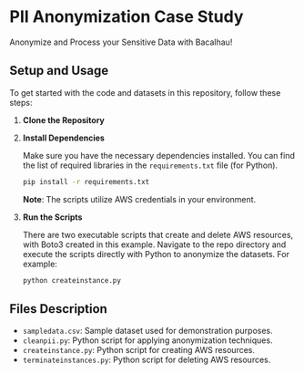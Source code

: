 # PII Anonymization Case Study

Anonymize and Process your Sensitive Data with Bacalhau!  

## Setup and Usage

To get started with the code and datasets in this repository, follow these steps:

1. **Clone the Repository**

2. **Install Dependencies**

   Make sure you have the necessary dependencies installed. You can find the list of required libraries in the `requirements.txt` file (for Python).

   ```bash
   pip install -r requirements.txt
   ```
    **Note**: The scripts utilize AWS credentials in your environment.

3. **Run the Scripts**

   There are two executable scripts that create and delete AWS resources, with Boto3 created in this example. Navigate to the repo directory and execute the scripts directly with Python to anonymize the datasets. For example:

   ```bash
   python createinstance.py
   ```

## Files Description

- `sampledata.csv`: Sample dataset used for demonstration purposes.
- `cleanpii.py`: Python script for applying anonymization techniques.
- `createinstance.py`: Python script for creating AWS resources.
- `terminateinstances.py`: Python script for deleting AWS resources.
